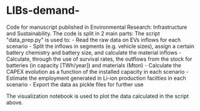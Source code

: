 # LIBs-demand-
Code for manuscript published in Environmental Research: Infrastructure and Sustainability.
The code is split in 2 main parts: 
  The script "data_prep.py" is used to: 
      - Read the raw data on EVs inflows for each scenario
      - Split the inflows in segments (e.g. vehicle sizes), assign a certain battery chemistry and battery size, and calculate the material inflows
      - Calculate, through the use of survival rates, the outflows from the stock for batteries (in capacity [TWh/year]) and materials (Mton)
      - Calculate the CAPEX evolution as a function of the installed capacity in each scenario
      - Estimate the employment generated in Li-ion  production facilties in each scenario
      - Export the data as pickle files for further use
      
  The visualization notebook is used to plot the data calculated in the script above. 
      
